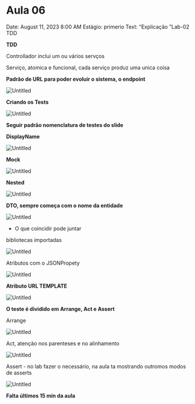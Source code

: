 
# Aula 06

Date: August 11, 2023 8:00 AM
Estágio: primerio
Text: “Explicação ”Lab-02 TDD

******TDD******

Controllador inclui um ou vários servços

Serviço, atomica e funcional, cada serviço produz uma unica coisa

**************************Padrão de URL para poder evoluir o sistema, o endpoint**************************

![Untitled](Aula%2006%20ef64cd31899247c88a753dd85d5419f7/Untitled.png)

********************************Criando os Tests********************************

![Untitled](Aula%2006%20ef64cd31899247c88a753dd85d5419f7/Untitled%201.png)

**********************************************************************Seguir padrão nomenclatura de testes do slide**********************************************************************

****************DisplayName****************

![Untitled](Aula%2006%20ef64cd31899247c88a753dd85d5419f7/Untitled%202.png)

**********Mock********** 

![Untitled](Aula%2006%20ef64cd31899247c88a753dd85d5419f7/Untitled%203.png)

**************Nested************** 

![Untitled](Aula%2006%20ef64cd31899247c88a753dd85d5419f7/Untitled%204.png)

**********************DTO, sempre começa com o nome da entidade**********************

![Untitled](Aula%2006%20ef64cd31899247c88a753dd85d5419f7/Untitled%205.png)

- O que coincidir pode juntar

bibliotecas importadas

![Untitled](Aula%2006%20ef64cd31899247c88a753dd85d5419f7/Untitled%206.png)

Atributos com o JSONPropety

![Untitled](Aula%2006%20ef64cd31899247c88a753dd85d5419f7/Untitled%207.png)

******Atributo URL TEMPLATE****** 

![Untitled](Aula%2006%20ef64cd31899247c88a753dd85d5419f7/Untitled%208.png)

**********************************O teste é dividido em Arrange, Act e Assert**********************************

Arrange

![Untitled](Aula%2006%20ef64cd31899247c88a753dd85d5419f7/Untitled%209.png)

Act, atenção nos parenteses e no alinhamento 

![Untitled](Aula%2006%20ef64cd31899247c88a753dd85d5419f7/Untitled%2010.png)

Assert - no lab fazer o necessário, na aula ta mostrando outromos modos de asserts

![Untitled](Aula%2006%20ef64cd31899247c88a753dd85d5419f7/Untitled%2011.png)

**Falta últimos 15 min da aula**

